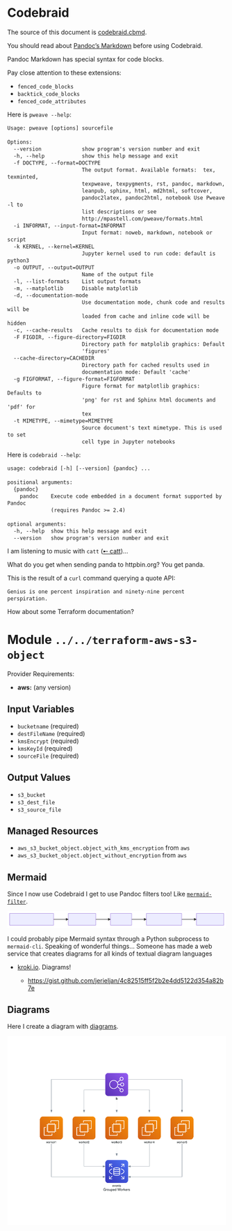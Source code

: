 # Codebraid

The source of this document is [codebraid.cbmd](./codebraid.cbmd).

You should read about [Pandoc’s
Markdown](https://pandoc.org/MANUAL.html#pandocs-markdown) before using
Codebraid.

Pandoc Markdown has special syntax for code blocks.

Pay close attention to these extensions:

  - `fenced_code_blocks`
  - `backtick_code_blocks`
  - `fenced_code_attributes`

Here is `pweave --help`:

``` stdout
Usage: pweave [options] sourcefile

Options:
  --version             show program's version number and exit
  -h, --help            show this help message and exit
  -f DOCTYPE, --format=DOCTYPE
                        The output format. Available formats:  tex, texminted,
                        texpweave, texpygments, rst, pandoc, markdown,
                        leanpub, sphinx, html, md2html, softcover,
                        pandoc2latex, pandoc2html, notebook Use Pweave -l to
                        list descriptions or see
                        http://mpastell.com/pweave/formats.html
  -i INFORMAT, --input-format=INFORMAT
                        Input format: noweb, markdown, notebook or script
  -k KERNEL, --kernel=KERNEL
                        Jupyter kernel used to run code: default is python3
  -o OUTPUT, --output=OUTPUT
                        Name of the output file
  -l, --list-formats    List output formats
  -m, --matplotlib      Disable matplotlib
  -d, --documentation-mode
                        Use documentation mode, chunk code and results will be
                        loaded from cache and inline code will be hidden
  -c, --cache-results   Cache results to disk for documentation mode
  -F FIGDIR, --figure-directory=FIGDIR
                        Directory path for matplolib graphics: Default
                        'figures'
  --cache-directory=CACHEDIR
                        Directory path for cached results used in
                        documentation mode: Default 'cache'
  -g FIGFORMAT, --figure-format=FIGFORMAT
                        Figure format for matplotlib graphics: Defaults to
                        'png' for rst and Sphinx html documents and 'pdf' for
                        tex
  -t MIMETYPE, --mimetype=MIMETYPE
                        Source document's text mimetype. This is used to set
                        cell type in Jupyter notebooks
```

Here is `codebraid --help`:

``` stdout
usage: codebraid [-h] [--version] {pandoc} ...

positional arguments:
  {pandoc}
    pandoc    Execute code embedded in a document format supported by Pandoc
              (requires Pandoc >= 2.4)

optional arguments:
  -h, --help  show this help message and exit
  --version   show program's version number and exit
```

I am listening to music with `catt` ([➸
catt](https://github.com/skorokithakis/catt))…

What do you get when sending panda to httpbin.org? You get panda.

This is the result of a `curl` command querying a quote API:

``` stdout
Genius is one percent inspiration and ninety-nine percent perspiration.
```

How about some Terraform documentation?

# Module `../../terraform-aws-s3-object`

Provider Requirements:
* **aws:** (any version)

## Input Variables
* `bucketname` (required)
* `destFileName` (required)
* `kmsEncrypt` (required)
* `kmsKeyId` (required)
* `sourceFile` (required)

## Output Values
* `s3_bucket`
* `s3_dest_file`
* `s3_source_file`

## Managed Resources
* `aws_s3_bucket_object.object_with_kms_encryption` from `aws`
* `aws_s3_bucket_object.object_without_encryption` from `aws`

## Mermaid

Since I now use Codebraid I get to use Pandoc filters too\! Like
[`mermaid-filter`](https://github.com/raghur/mermaid-filter).

![](img/diagram-1.svg)

I could probably pipe Mermaid syntax through a Python subprocess to
`mermaid-cli`. Speaking of wonderful things… Someone has made a web
service that creates diagrams for all kinds of textual diagram languages
- [kroki.io](https://kroki.io/). Diagrams\!

  - https://gist.github.com/jerieljan/4c82515ff5f2b2e4dd5122d354a82b7e

## Diagrams

Here I create a diagram with
[diagrams](https://github.com/mingrammer/diagrams).

![Grouped Workers](grouped_workers.png)
